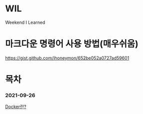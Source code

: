 # WIL
Weekend I Learned

# 마크다운 명령어 사용 방법(매우쉬움)
https://gist.github.com/ihoneymon/652be052a0727ad59601

# 목차
### 2021-09-26
[Docker란?](#https://github.com/ABOUT-Study/WIL/blob/main/2021-09-26.md)





